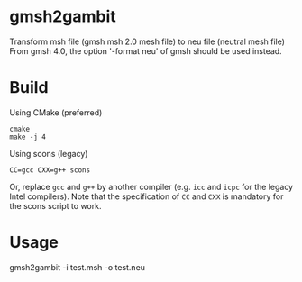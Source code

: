 gmsh2gambit
===============
Transform msh file (gmsh msh 2.0 mesh file) to neu file (neutral mesh file)
From gmsh 4.0, the option '-format neu' of gmsh should be used instead.

Build
===============
Using CMake (preferred)
```
cmake
make -j 4
```

Using scons (legacy)
```
CC=gcc CXX=g++ scons   
```
Or, replace `gcc` and `g++` by another compiler (e.g. `icc` and `icpc` for the legacy Intel compilers).
Note that the specification of `CC` and `CXX` is mandatory for the scons script to work.

Usage
===============
gmsh2gambit -i test.msh -o test.neu


